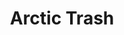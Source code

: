 ---
pid: mp175
title: Arctic Trash
location_transcription: Anywhere. in Konrad Sq or Fishtown
coordinates: "[-75.127934395552, 39.979249443213]"
zipcode: '19125'
gen_neighborhood: River Wards
neighborhood: Fishtown,Kensington
outside_phl: 
age: '43'
age_range: 40-49
instagram: 
image_file_name: mp_175.jpg
proposal_transcription: |-
  Disposable trash can in the shape of an arctic splash carton
  Lots of trash in Fishtown ! Maybe when people see this they may litter less.
topic: Neighborhoods,Sanitation
topic_summary: 0, 0, 0
type: Sculpture Statue
keywords_other: 
credit: Mark
image_labels: Arctic Trash
twitter: 
facebook: 
permalink: "/monuments/mp175/"
layout: item-page
---
